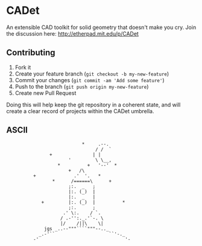 # CADet 
An extensible CAD toolkit for solid geometry that doesn't make you cry.
Join the discussion here: http://etherpad.mit.edu/p/CADet

Contributing
------------
1. Fork it
2. Create your feature branch (`git checkout -b my-new-feature`)
3. Commit your changes (`git commit -am 'Add some feature'`)
4. Push to the branch (`git push origin my-new-feature`)
5. Create new Pull Request

Doing this will help keep the git repository in a coherent state, and will create a clear record of projects within the CADet umbrella.

ASCII
-----
                                *     .--.
                                     / /  `
                    +               | |
                           '         \ \__,
                       *          +   '--'  *
                           +   /\
              +              .'  '.   *
                     *      /======\      +
                           ;:.  _   ;
                           |:. (_)  |
                           |:.  _   |
                 +         |:. (_)  |          *
                           ;:.      ;
                         .' \:.    / `.
                        / .-'':._.'`-. \
                        |/    /||\    \|
                  jgs _..--"""````"""--.._
                _.-'``                    ``'-._
              -'                                '-
     
